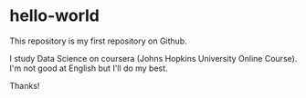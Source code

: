 # hello-world

This repository is my first repository on Github.

I study Data Science on coursera (Johns Hopkins University Online Course).<br>
I'm not good at English but I'll do my best.

Thanks!
